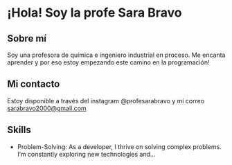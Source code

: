 # ¡Hola! Soy la profe Sara Bravo
## Sobre mí
Soy una profesora de química e ingeniero industrial en proceso. Me encanta aprender y por eso estoy empezando este camino en la programación!
## Mi contacto
Estoy disponible a través del instagram @profesarabravo y mi correo sarabravo2000@gmail.com
## Skills
- Problem-Solving: As a developer, I thrive on solving complex problems. I’m constantly exploring new technologies and...